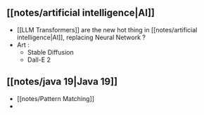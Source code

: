## [[notes/artificial intelligence|AI]]
- [[LLM Transformers]] are the new hot thing in [[notes/artificial intelligence|AI]], replacing Neural Network ?
- Art : 
	- Stable Diffusion
	- Dall-E 2

## [[notes/java 19|Java 19]]
- [[notes/Pattern Matching]]
- 
